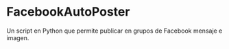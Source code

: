 # FacebookAutoPoster
Un script en Python que permite publicar en grupos de Facebook mensaje e imagen.



